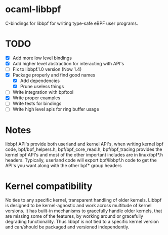 # ocaml-libbpf
C-bindings for libbpf for writing type-safe eBPF user programs.

# TODO
- [X] Add more low level bindings
- [X] Add higher level abstraction for interacting with API's
- [ ] Fix to libbpf.1.0 version (Now 1.4)
- [X] Package properly and find good names
  - [X] Add dependencies
  - [X] Prune useless things

- [ ] Write integration with bpftool
- [X] Write proper examples
- [ ] Write tests for bindings
- [ ] Write high level apis for ring buffer usage

# Notes
libbpf API's provide both userland and kernel API's, when writing
kernel bpf code, bpf/bpf_helpers.h, bpf/bpf_core_read.h,
bpf/bpf_tracing provides the kernel bpf API's and most of the other
important includes are in linux/bpf*.h headers. Typically, userland
code will export bpf/libbpf.h code to get the API's you want along
with the other bpf* group headers

# Kernel compatibility
No ties to any specific kernel, transparent handling of older
kernels. Libbpf is designed to be kernel-agnostic and work across
multitude of kernel versions. It has built-in mechanisms to gracefully
handle older kernels, that are missing some of the features, by
working around or gracefully degrading functionality. Thus libbpf is
not tied to a specific kernel version and can/should be packaged and
versioned independently.
